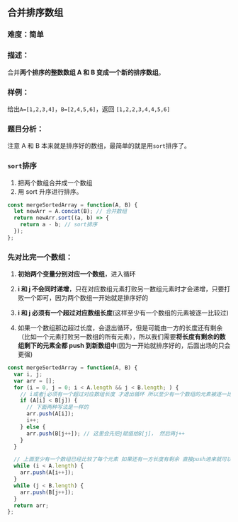 ## 合并排序数组

### 难度：简单

### 描述：

合并**两个排序的整数数组 A 和 B 变成一个新的排序数组**。

### 样例：

给出`A=[1,2,3,4]`，`B=[2,4,5,6]`，返回 `[1,2,2,3,4,4,5,6]`

### 题目分析：

注意 A 和 B 本来就是排序好的数组，最简单的就是用`sort`排序了。

### `sort`排序

1. 把两个数组合并成一个数组
2. 用 sort 升序进行排序。

```js
const mergeSortedArray = function(A, B) {
  let newArr = A.concat(B); // 合并数组
  return newArr.sort((a, b) => {
    return a - b; // sort排序
  });
};
```

### 先对比完一个数组：

1. **初始两个变量分别对应一个数组**，进入循环

2. **i 和 j 不会同时递增**，只在对应数组元素打败另一数组元素时才会递增，只要打败一个即可，因为两个数组一开始就是排序好的

3. **i 和 j 必须有一个超过对应数组长度**(这样至少有一个数组的元素被逐一比较过)

4. 如果一个数组那边超过长度，会退出循环，但是可能由一方的长度还有剩余（比如一个元素打败另一数组的所有元素），所以我们需要**将长度有剩余的数组剩下的元素全都 push 到新数组中**(因为一开始就排序好的，后面出场的只会更强)

```js
const mergeSortedArray = function(A, B) {
  var i, j;
  var arr = [];
  for (i = 0, j = 0; i < A.length && j < B.length; ) {
    // i或者j必须有一个超过对应数组长度 才退出循环 所以至少有一个数组的元素被逐一比较
    if (A[i] < B[j]) {
      // 下面两种写法是一样的
      arr.push(A[i]);
      i++;
    } else {
      arr.push(B[j++]); // 这里会先把j赋值给B[j]， 然后再j++
    }
  }

  // 上面至少有一个数组已经比较了每个元素 如果还有一方长度有剩余 直接push进来就可以(AB一开始就是排序好的数组)
  while (i < A.length) {
    arr.push(A[i++]);
  }
  while (j < B.length) {
    arr.push(B[j++]);
  }
  return arr;
};
```

